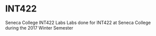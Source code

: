 # INT422
Seneca College INT422 Labs
Labs done for INT422 at Seneca College during the 2017 Winter Semester
